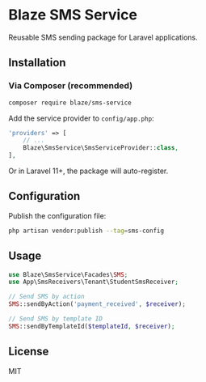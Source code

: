 # Blaze SMS Service

Reusable SMS sending package for Laravel applications.

## Installation

### Via Composer (recommended)

```bash
composer require blaze/sms-service
```

Add the service provider to `config/app.php`:

```php
'providers' => [
    // ...
    Blaze\SmsService\SmsServiceProvider::class,
],
```

Or in Laravel 11+, the package will auto-register.

## Configuration

Publish the configuration file:

```bash
php artisan vendor:publish --tag=sms-config
```

## Usage

```php
use Blaze\SmsService\Facades\SMS;
use App\SmsReceivers\Tenant\StudentSmsReceiver;

// Send SMS by action
SMS::sendByAction('payment_received', $receiver);

// Send SMS by template ID
SMS::sendByTemplateId($templateId, $receiver);
```

## License

MIT

